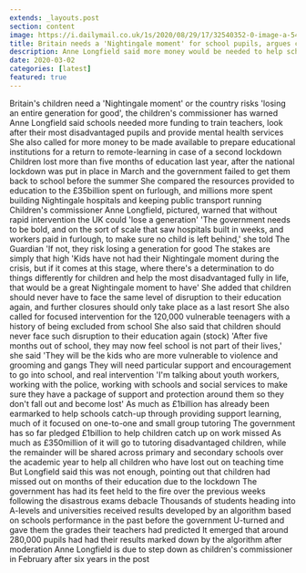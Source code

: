 ```yaml
---
extends: _layouts.post
section: content
image: https://i.dailymail.co.uk/1s/2020/08/29/17/32540352-0-image-a-54_1598717385519.jpg 
title: Britain needs a 'Nightingale moment' for school pupils, argues children's commissioner 
description: Anne Longfield said more money would be needed to help schools as teachers rush to get their students to catch-up on five months of missed learning She said the country risks losing 'a generation' 
date: 2020-03-02 
categories: [latest] 
featured: true 
--- 
```

Britain's children need a 'Nightingale moment' or the country risks 'losing an entire generation for good', the children's commissioner has warned
Anne Longfield said schools needed more funding to train teachers, look after their most disadvantaged pupils and provide mental health services
She also called for more money to be made available to prepare educational institutions for a return to remote-learning in case of a second lockdown
Children lost more than five months of education last year, after the national lockdown was put in place in March and the government failed to get them back to school before the summer
She compared the resources provided to education to the £35billion spent on furlough, and millions more spent building Nightingale hospitals and keeping public transport running
Children's commissioner Anne Longfield, pictured, warned that without rapid intervention the UK could 'lose a generation'
'The government needs to be bold, and on the sort of scale that saw hospitals built in weeks, and workers paid in furlough, to make sure no child is left behind,' she told The Guardian
'If not, they risk losing a generation for good The stakes are simply that high
'Kids have not had their Nightingale moment during the crisis, but if it comes at this stage, where there's a determination to do things differently for children and help the most disadvantaged fully in life, that would be a great Nightingale moment to have'
She added that children should never have to face the same level of disruption to their education again, and further closures should only take place as a last resort
She also called for focused intervention for the 120,000 vulnerable teenagers with a history of being excluded from school
She also said that children should never face such disruption to their education again (stock)
'After five months out of school, they may now feel school is not part of their lives,' she said
'They will be the kids who are more vulnerable to violence and grooming and gangs They will need particular support and encouragement to go into school, and real intervention
'I'm talking about youth workers, working with the police, working with schools and social services to make sure they have a package of support and protection around them so they don't fall out and become lost'
As much as £1billion has already been earmarked to help schools catch-up through providing support learning, much of it focused on one-to-one and small group tutoring
The government has so far pledged £1billion to help children catch up on work missed
As much as £350million of it will go to tutoring disadvantaged children, while the remainder will be shared across primary and secondary schools over the academic year to help all children who have lost out on teaching time 
But Longfield said this was not enough, pointing out that children had missed out on months of their education due to the lockdown
The government has had its feet held to the fire over the previous weeks following the disastrous exams debacle
Thousands of students heading into A-levels and universities received results developed by an algorithm based on schools performance in the past before the government U-turned and gave them the grades their teachers had predicted
It emerged that around 280,000 pupils had had their results marked down by the algorithm after moderation
Anne Longfield is due to step down as children's commissioner in February after six years in the post